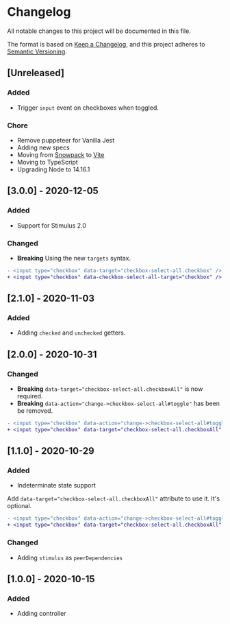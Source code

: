 # Changelog
All notable changes to this project will be documented in this file.

The format is based on [Keep a Changelog](https://keepachangelog.com/en/1.0.0/),
and this project adheres to [Semantic Versioning](https://semver.org/spec/v2.0.0.html).

## [Unreleased]

### Added

- Trigger `input` event on checkboxes when toggled.

### Chore

- Remove puppeteer for Vanilla Jest
- Adding new specs
- Moving from [Snowpack](https://www.snowpack.dev/) to [Vite](https://github.com/vitejs/vite)
- Moving to TypeScript
- Upgrading Node to 14.16.1

## [3.0.0] - 2020-12-05

### Added

- Support for Stimulus 2.0

### Changed

- **Breaking** Using the new `targets` syntax.

```diff
- <input type="checkbox" data-target="checkbox-select-all.checkbox" />
+ <input type="checkbox" data-checkbox-select-all-target="checkbox" />
```

## [2.1.0] - 2020-11-03

### Added

- Adding `checked` and `unchecked` getters.

## [2.0.0] - 2020-10-31

### Changed

- **Breaking** `data-target="checkbox-select-all.checkboxAll"` is now required.
- **Breaking** `data-action="change->checkbox-select-all#toggle"` has been be removed.
```diff
- <input type="checkbox" data-action="change->checkbox-select-all#toggle" />
+ <input type="checkbox" data-target="checkbox-select-all.checkboxAll" />
```

## [1.1.0] - 2020-10-29

### Added

- Indeterminate state support

Add `data-target="checkbox-select-all.checkboxAll"` attribute to use it. It's optional.
```diff
- <input type="checkbox" data-action="change->checkbox-select-all#toggle" />
+ <input type="checkbox" data-target="checkbox-select-all.checkboxAll" data-action="change->checkbox-select-all#toggle" />
```

### Changed
- Adding `stimulus` as `peerDependencies`

## [1.0.0] - 2020-10-15

### Added

- Adding controller

